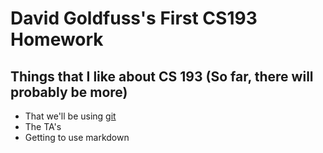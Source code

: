 # David Goldfuss's First CS193 Homework
## Things that I like about CS 193 (So far, there will probably be more)
- That we'll be using [git](https://git-scm.com/)
- The TA's
- Getting to use markdown
